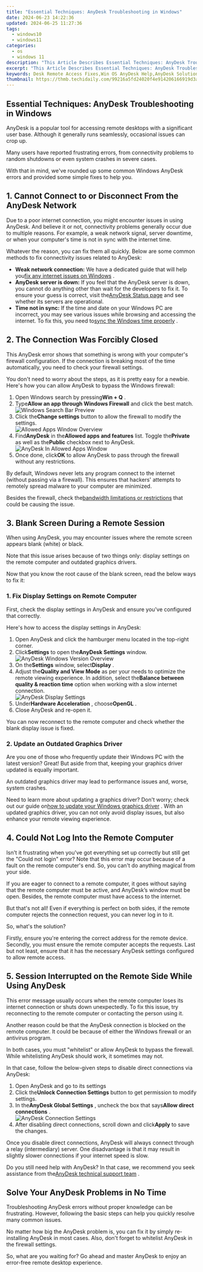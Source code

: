 ```yaml
---
title: "Essential Techniques: AnyDesk Troubleshooting in Windows"
date: 2024-06-23 14:22:36
updated: 2024-06-25 11:27:36
tags:
  - windows10
  - windows11
categories:
  - os
  - windows 11
description: "This Article Describes Essential Techniques: AnyDesk Troubleshooting in Windows"
excerpt: "This Article Describes Essential Techniques: AnyDesk Troubleshooting in Windows"
keywords: Desk Remote Access Fixes,Win OS AnyDesk Help,AnyDesk Solutions Guide,Quick AnyDesk Tips,Troubleshoot AnyDesk PC,Windows AnyDesk Support,Optimize AnyDesk Use
thumbnail: https://thmb.techidaily.com/99216a5fd24020f4e914206166919d3aff0939ed370c089abccf39caae51dc78.jpg
---
```


## Essential Techniques: AnyDesk Troubleshooting in Windows

 AnyDesk is a popular tool for accessing remote desktops with a significant user base. Although it generally runs seamlessly, occasional issues can crop up.

 Many users have reported frustrating errors, from connectivity problems to random shutdowns or even system crashes in severe cases.

 With that in mind, we've rounded up some common Windows AnyDesk errors and provided some simple fixes to help you.

## 1\. Cannot Connect to or Disconnect From the AnyDesk Network

 Due to a poor internet connection, you might encounter issues in using AnyDesk. And believe it or not, connectivity problems generally occur due to multiple reasons. For example, a weak network signal, server downtime, or when your computer's time is not in sync with the internet time.

 Whatever the reason, you can fix them all quickly. Below are some common methods to fix connectivity issues related to AnyDesk:

* **Weak network connection:** We have a dedicated guide that will help you[fix any internet issues on Windows](https://www.makeuseof.com/tag/no-internet-access-fix-windows/) .
* **AnyDesk server is down:** If you feel that the AnyDesk server is down, you cannot do anything other than wait for the developers to fix it. To ensure your guess is correct, visit the[AnyDesk Status page](https://status.anydesk.com/) and see whether its servers are operational.
* **Time not in sync:** If the time and date on your Windows PC are incorrect, you may see various issues while browsing and accessing the internet. To fix this, you need to[sync the Windows time properly](https://www.makeuseof.com/tag/3-reasons-windows-computer-loses-time-date/) .

## 2\. The Connection Was Forcibly Closed

 This AnyDesk error shows that something is wrong with your computer's firewall configuration. If the connection is breaking most of the time automatically, you need to check your firewall settings.

 You don't need to worry about the steps, as it is pretty easy for a newbie. Here's how you can allow AnyDesk to bypass the Windows firewall:

1. Open Windows search by pressing**Win + Q** .
2. Type**Allow an app through Windows Firewall** and click the best match.  
![Windows Search Bar Preview](https://static1.makeuseofimages.com/wordpress/wp-content/uploads/2023/03/windows-search-bar-preview.jpg)
3. Click the**Change settings** button to allow the firewall to modify the settings.  
![Allowed Apps Window Overview](https://static1.makeuseofimages.com/wordpress/wp-content/uploads/2023/03/allowed-apps-window-overview.jpg)
4. Find**AnyDesk** in the**Allowed apps and features** list. Toggle the**Private** as well as the**Public** checkbox next to AnyDesk.  
![AnyDesk In Allowed Apps Window](https://static1.makeuseofimages.com/wordpress/wp-content/uploads/2023/03/anydesk-in-allowed-apps-window.jpg)
5. Once done, click**OK** to allow AnyDesk to pass through the firewall without any restrictions.

 By default, Windows never lets any program connect to the internet (without passing via a firewall). This ensures that hackers' attempts to remotely spread malware to your computer are minimized.

 Besides the firewall, check the[bandwidth limitations or restrictions](https://www.makeuseof.com/tag/tools-limit-bandwidth/) that could be causing the issue.

## 3\. Blank Screen During a Remote Session

 When using AnyDesk, you may encounter issues where the remote screen appears blank (white) or black.

 Note that this issue arises because of two things only: display settings on the remote computer and outdated graphics drivers.

 Now that you know the root cause of the blank screen, read the below ways to fix it:

### 1\. Fix Display Settings on Remote Computer

 First, check the display settings in AnyDesk and ensure you've configured that correctly.

Here's how to access the display settings in AnyDesk:

1. Open AnyDesk and click the hamburger menu located in the top-right corner.
2. Click**Settings** to open the**AnyDesk Settings** window.  
![AnyDesk Windows Version Overview](https://static1.makeuseofimages.com/wordpress/wp-content/uploads/2023/03/anydesk-windows-version-overview.jpg)
3. On the**Settings** window, select**Display** .
4. Adjust the**Quality and View Mode** as per your needs to optimize the remote viewing experience. In addition, select the**Balance between quality & reaction time** option when working with a slow internet connection.  
![AnyDesk Display Settings](https://static1.makeuseofimages.com/wordpress/wp-content/uploads/2023/03/anydesk-display-settings.jpg)
5. Under**Hardware Acceleration** , choose**OpenGL** .
6. Close AnyDesk and re-open it.

 You can now reconnect to the remote computer and check whether the blank display issue is fixed.

### 2\. Update an Outdated Graphics Driver

 Are you one of those who frequently update their Windows PC with the latest version? Great! But aside from that, keeping your graphics driver updated is equally important.

 An outdated graphics driver may lead to performance issues and, worse, system crashes.

 Need to learn more about updating a graphics driver? Don't worry; check out our guide on[how to update your Windows graphics driver](https://www.makeuseof.com/update-graphics-drivers-in-windows-10/) . With an updated graphics driver, you can not only avoid display issues, but also enhance your remote viewing experience.

## 4\. Could Not Log Into the Remote Computer

 Isn't it frustrating when you've got everything set up correctly but still get the "Could not login" error? Note that this error may occur because of a fault on the remote computer's end. So, you can't do anything magical from your side.

 If you are eager to connect to a remote computer, it goes without saying that the remote computer must be active, and AnyDesk’s window must be open. Besides, the remote computer must have access to the internet.

 But that's not all! Even if everything is perfect on both sides, if the remote computer rejects the connection request, you can never log in to it.

So, what's the solution?

 Firstly, ensure you're entering the correct address for the remote device. Secondly, you must ensure the remote computer accepts the requests. Last but not least, ensure that it has the necessary AnyDesk settings configured to allow remote access.

## 5\. Session Interrupted on the Remote Side While Using AnyDesk

 This error message usually occurs when the remote computer loses its internet connection or shuts down unexpectedly. To fix this issue, try reconnecting to the remote computer or contacting the person using it.

 Another reason could be that the AnyDesk connection is blocked on the remote computer. It could be because of either the Windows firewall or an antivirus program.

 In both cases, you must "whitelist" or allow AnyDesk to bypass the firewall. While whitelisting AnyDesk should work, it sometimes may not.

 In that case, follow the below-given steps to disable direct connections via AnyDesk:

1. Open AnyDesk and go to its settings
2. Click the**Unlock Connection Settings** button to get permission to modify settings.
3. In the**AnyDesk Global Settings** , uncheck the box that says**Allow direct connections** .  
![AnyDesk Connection Settings](https://static1.makeuseofimages.com/wordpress/wp-content/uploads/2023/03/anydesk-connection-settings.jpg)
4. After disabling direct connections, scroll down and click**Apply** to save the changes.

 Once you disable direct connections, AnyDesk will always connect through a relay (intermediary) server. One disadvantage is that it may result in slightly slower connections if your internet speed is slow.

 Do you still need help with AnyDesk? In that case, we recommend you seek assistance from the[AnyDesk technical support team](https://anydesk.com/en/contact/support) .

## Solve Your AnyDesk Problems in No Time

 Troubleshooting AnyDesk errors without proper knowledge can be frustrating. However, following the basic steps can help you quickly resolve many common issues.

 No matter how big the AnyDesk problem is, you can fix it by simply re-installing AnyDesk in most cases. Also, don't forget to whitelist AnyDesk in the firewall settings.

 So, what are you waiting for? Go ahead and master AnyDesk to enjoy an error-free remote desktop experience.


<ins class="adsbygoogle"
     style="display:block"
     data-ad-format="autorelaxed"
     data-ad-client="ca-pub-7571918770474297"
     data-ad-slot="1223367746"></ins>



<ins class="adsbygoogle"
     style="display:block"
     data-ad-client="ca-pub-7571918770474297"
     data-ad-slot="8358498916"
     data-ad-format="auto"
     data-full-width-responsive="true"></ins>
